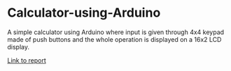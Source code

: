 # Calculator-using-Arduino
A simple calculator using Arduino where input is given through 4x4 keypad made of push buttons and the whole operation is displayed on a 16x2 LCD display.

[Link to report](https://github.com/rohithreddy0087/Calculator-using-Arduino/blob/master/Calculator%20using%20Arduino%20and%20push%20buttons.pdf)
